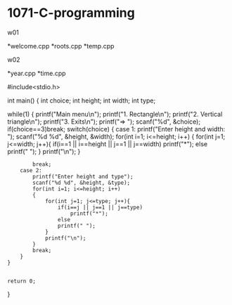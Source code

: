 # 1071-C-programming

w01

*welcome.cpp
*roots.cpp
*temp.cpp

w02

*year.cpp
*time.cpp

#include<stdio.h>


int main()
{
    int choice;
    int height;
    int width;
    int type;

while(1)
    {
        printf("Main menu\n");
        printf("1. Rectangle\n");
        printf("2. Vertical triangle\n");
        printf("3. Exits\n");
        printf("=> ");
        scanf("%d", &choice);
        if(choice==3)break;
        switch(choice)
        {
        case 1:
            printf("Enter height and width: ");
            scanf("%d %d", &height, &width);
            for(int i=1; i<=height; i++)
            {
                for(int j=1; j<=width; j++){
                    if(i==1 || i==height || j==1 || j==width)
                        printf("*");
                    else
                        printf(" ");
                }
                printf("\n");
            }

            break;
        case 2:
            printf("Enter height and type");
            scanf("%d %d", &height, &type);
            for(int i=1; i<=height; i++)
            {
                for(int j=1; j<=type; j++){
                    if(i==j || j==1 || j==type)
                        printf("*");
                    else
                    printf(" ");
                }
                printf("\n");
            }
            break;
        }
    }


    return 0;
}

